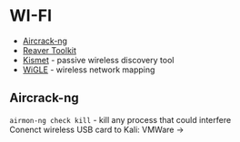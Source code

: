 # WI-FI

* [Aircrack-ng](http://www.aircrack-ng.org/)
* [Reaver Toolkit](https://code.google.com/p/reaver-wps/)
* [Kismet](https://www.kismetwireless.net/) - passive wireless discovery tool
* [WiGLE](https://wigle.net/) - wireless network mapping

Aircrack-ng
-----------
`airmon-ng check kill` - kill any process that could interfere  
Conenct wireless USB card to Kali: VMWare -> 
